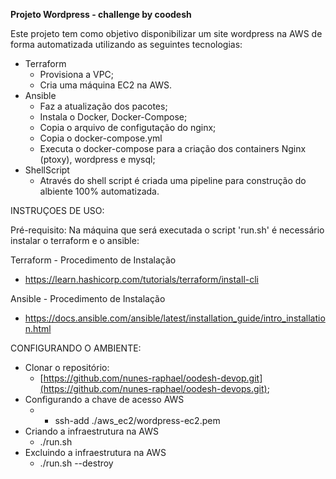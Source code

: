 **Projeto Wordpress - challenge by coodesh**

Este projeto tem como objetivo disponibilizar um site wordpress na AWS de forma automatizada utilizando as seguintes tecnologias:

* Terraform
  * Provisiona a VPC;
  * Cria uma máquina EC2 na AWS.
* Ansible
  * Faz a atualização dos pacotes;
  * Instala o Docker, Docker-Compose;
  * Copia o arquivo de configutação do nginx;
  * Copia o docker-compose.yml  
  * Executa o docker-compose para a criação dos containers Nginx (ptoxy), wordpress e mysql;   
* ShellScript
  * Através do shell script é criada uma pipeline para construção do albiente 100% automatizada. 
    
INSTRUÇOES DE USO:

Pré-requisito:
Na máquina que será executada o script 'run.sh' é necessário instalar o terraform e o ansible:

Terraform - Procedimento de Instalação
* https://learn.hashicorp.com/tutorials/terraform/install-cli

Ansible - Procedimento de Instalação
* https://docs.ansible.com/ansible/latest/installation_guide/intro_installation.html

CONFIGURANDO O AMBIENTE:

* Clonar o repositório: 
  - [https://github.com/nunes-raphael/oodesh-devop.git](https://github.com/nunes-raphael/oodesh-devops.git);
* Configurando a chave de acesso AWS   
   - - ssh-add ./aws_ec2/wordpress-ec2.pem
* Criando a infraestrutura na AWS
  - ./run.sh
* Excluindo a infraestrutura na AWS
  - ./run.sh --destroy
